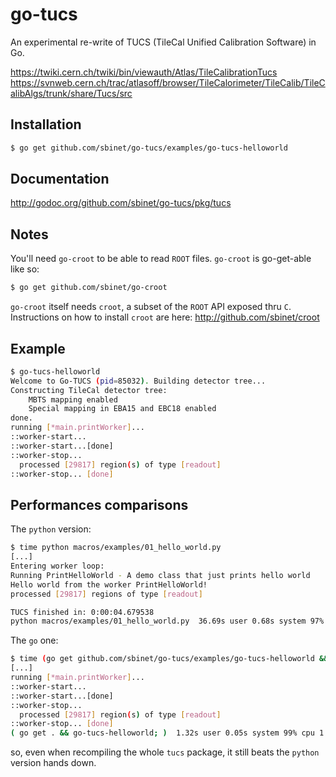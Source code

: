 go-tucs
=======

An experimental re-write of TUCS (TileCal Unified Calibration Software) in Go.

https://twiki.cern.ch/twiki/bin/viewauth/Atlas/TileCalibrationTucs
https://svnweb.cern.ch/trac/atlasoff/browser/TileCalorimeter/TileCalib/TileCalibAlgs/trunk/share/Tucs/src

## Installation

``` sh
$ go get github.com/sbinet/go-tucs/examples/go-tucs-helloworld
```

## Documentation

http://godoc.org/github.com/sbinet/go-tucs/pkg/tucs

## Notes

You'll need ``go-croot`` to be able to read ``ROOT`` files.
``go-croot`` is go-get-able like so:

``` sh
$ go get github.com/sbinet/go-croot
```

``go-croot`` itself needs ``croot``, a subset of the ``ROOT`` API
exposed thru ``C``.
Instructions on how to install ``croot`` are here:
 http://github.com/sbinet/croot
 

## Example

``` sh
$ go-tucs-helloworld
Welcome to Go-TUCS (pid=85032). Building detector tree...
Constructing TileCal detector tree:
    MBTS mapping enabled
    Special mapping in EBA15 and EBC18 enabled
done.
running [*main.printWorker]...
::worker-start...
::worker-start...[done]
::worker-stop...
  processed [29817] region(s) of type [readout]
::worker-stop... [done]
```


## Performances comparisons

The `python` version:

``` sh
$ time python macros/examples/01_hello_world.py
[...]
Entering worker loop:
Running PrintHelloWorld - A demo class that just prints hello world
Hello world from the worker PrintHelloWorld!
processed [29817] regions of type [readout]

TUCS finished in: 0:00:04.679538
python macros/examples/01_hello_world.py  36.69s user 0.68s system 97% cpu 38.212 total
```


The `go` one:

``` sh
$ time (go get github.com/sbinet/go-tucs/examples/go-tucs-helloworld && go-tucs-helloworld)
[...]
running [*main.printWorker]...
::worker-start...
::worker-start...[done]
::worker-stop...
  processed [29817] region(s) of type [readout]
::worker-stop... [done]
( go get . && go-tucs-helloworld; )  1.32s user 0.05s system 99% cpu 1.387 total
```

so, even when recompiling the whole `tucs` package, it still beats the `python` version hands down.


